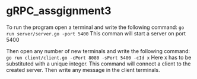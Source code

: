 # gRPC_assgignment3
To run the program open a terminal and write the following command: 
`go run server/server.go -port 5400`
This comman will start a server on port 5400

Then open any number of new terminals and write the following command: 
`go run client/client.go -cPort 8080 -sPort 5400 -cId x`
Here x has to be substituted with a unique integer. This command will connect a client to the created server.
Then write any message in the client terminals.
